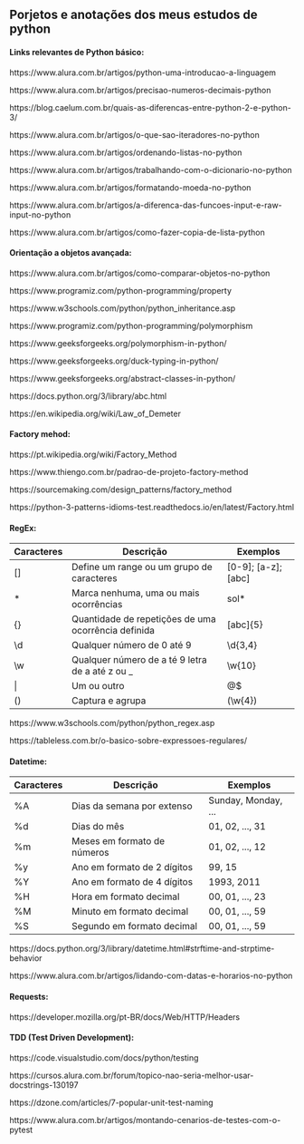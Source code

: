<h2>Porjetos e anotações dos meus estudos de python</h2>

<h4>Links relevantes de Python básico:</h4>
<p>https://www.alura.com.br/artigos/python-uma-introducao-a-linguagem</p>
<p>https://www.alura.com.br/artigos/precisao-numeros-decimais-python</p>
<p>https://blog.caelum.com.br/quais-as-diferencas-entre-python-2-e-python-3/</p>
<p>https://www.alura.com.br/artigos/o-que-sao-iteradores-no-python</p>
<p>https://www.alura.com.br/artigos/ordenando-listas-no-python</p>
<p>https://www.alura.com.br/artigos/trabalhando-com-o-dicionario-no-python</p>
<p>https://www.alura.com.br/artigos/formatando-moeda-no-python</p>
<p>https://www.alura.com.br/artigos/a-diferenca-das-funcoes-input-e-raw-input-no-python</p>
<p>https://www.alura.com.br/artigos/como-fazer-copia-de-lista-python</p>

<h4>Orientação a objetos avançada:</h4>
<p>https://www.alura.com.br/artigos/como-comparar-objetos-no-python</p>
<p>https://www.programiz.com/python-programming/property</p>
<p>https://www.w3schools.com/python/python_inheritance.asp</p>
<p>https://www.programiz.com/python-programming/polymorphism</p>
<p>https://www.geeksforgeeks.org/polymorphism-in-python/</p>
<p>https://www.geeksforgeeks.org/duck-typing-in-python/</p>
<p>https://www.geeksforgeeks.org/abstract-classes-in-python/</p>
<p>https://docs.python.org/3/library/abc.html</p>
<p>https://en.wikipedia.org/wiki/Law_of_Demeter</p>

<h4>Factory mehod:</h4>
<p>https://pt.wikipedia.org/wiki/Factory_Method</p>
<p>https://www.thiengo.com.br/padrao-de-projeto-factory-method</p>
<p>https://sourcemaking.com/design_patterns/factory_method</p>
<p>https://python-3-patterns-idioms-test.readthedocs.io/en/latest/Factory.html</p>

<h4>RegEx:</h4>
<table><thead><tr><th>Caracteres</th><th>Descrição</th><th>Exemplos</th></tr></thead><tbody><tr><td>[]</td><td>Define um range ou um grupo de caracteres</td><td>[0-9]; [a-z]; [abc]</td></tr><tr><td>*</td><td>Marca nenhuma, uma ou mais ocorrências</td><td>sol*</td></tr><tr><td>{}</td><td>Quantidade de repetições de uma ocorrência definida</td><td>[abc]{5}</td></tr><tr><td>\d</td><td>Qualquer número de 0 até 9</td><td>\d{3,4}</td></tr><tr><td>\w</td><td>Qualquer número de a té 9 letra de a até z ou _</td><td>\w{10}</td></tr><tr><td>|</td><td>Um ou outro</td><td>@$</td></tr><tr><td>()</td><td>Captura e agrupa</td><td>(\w{4})</td></tr></tbody></table>
<p>https://www.w3schools.com/python/python_regex.asp</p>
<p>https://tableless.com.br/o-basico-sobre-expressoes-regulares/</p>

<h4>Datetime:</h4>
<table><thead><tr><th>Caracteres</th><th>Descrição</th><th>Exemplos</th></tr></thead><tbody><tr><td>%A</td><td>Dias da semana por extenso</td><td>Sunday, Monday, ...</td></tr><tr><td>%d</td><td>Dias do mês</td><td>01, 02, ..., 31</td></tr><tr><td>%m</td><td>Meses em formato de números</td><td>01, 02, ..., 12</td></tr><tr><td>%y</td><td>Ano em formato de 2 dígitos</td><td>99, 15</td></tr><tr><td>%Y</td><td>Ano em formato de 4 dígitos</td><td>1993, 2011</td></tr><tr><td>%H</td><td>Hora em formato decimal</td><td>00, 01, ..., 23</td></tr><tr><td>%M</td><td>Minuto em formato decimal</td><td>00, 01, ..., 59</td></tr><tr><td>%S</td><td>Segundo em formato decimal</td><td>00, 01, ..., 59</td></tr></tbody></table>
<p>https://docs.python.org/3/library/datetime.html#strftime-and-strptime-behavior</p>
<p>https://www.alura.com.br/artigos/lidando-com-datas-e-horarios-no-python</p>

<h4>Requests:</h4>
<p>https://developer.mozilla.org/pt-BR/docs/Web/HTTP/Headers</p>

<h4>TDD (Test Driven Development):</h4>
<p>https://code.visualstudio.com/docs/python/testing</p>
<p>https://cursos.alura.com.br/forum/topico-nao-seria-melhor-usar-docstrings-130197</p>
<p>https://dzone.com/articles/7-popular-unit-test-naming</p>
<p>https://www.alura.com.br/artigos/montando-cenarios-de-testes-com-o-pytest</p>
